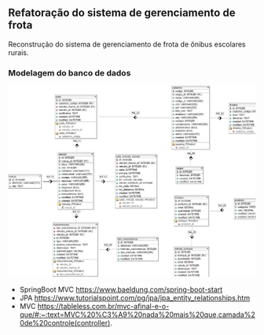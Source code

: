 ## Refatoração do sistema de gerenciamento de frota
Reconstrução do sistema de gerenciamento de frota de ônibus escolares rurais.

### Modelagem do banco de dados

<img src='Frota.png' />

- SpringBoot MVC 
    https://www.baeldung.com/spring-boot-start
- JPA
    https://www.tutorialspoint.com/pg/jpa/jpa_entity_relationships.htm
- MVC
    https://tableless.com.br/mvc-afinal-e-o-que/#:~:text=MVC%20%C3%A9%20nada%20mais%20que,camada%20de%20controle(controller).
